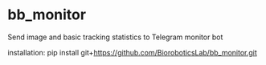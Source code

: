 # bb_monitor
 Send image and basic tracking statistics to Telegram monitor bot

installation:
pip install git+https://github.com/BioroboticsLab/bb_monitor.git